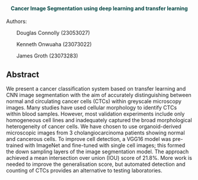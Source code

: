 <div class="alert alert-info" style="color:#004643"><h4><b><center>Cancer Image Segmentation using deep learning and transfer learning</b></h4></div> <a id="eda"></a>
<div>
<p>Authors:</p>
<p>&emsp;&emsp;Douglas Connolly (23053027)</p>
<p>&emsp;&emsp;Kenneth Onwuaha (23073022)</p>
<p>&emsp;&emsp;James Groth (23073283)</p>


## Abstract

We present a cancer classification system based on transfer learning and CNN image segmentation with the aim of accurately distinguishing between normal and circulating cancer cells (CTCs) within greyscale microscopy images. Many studies have used cellular morphology to identify CTCs within blood samples. However, most validation experiments include only homogeneous cell lines and inadequately captured the broad morphological heterogeneity of cancer cells. We have chosen to use organoid-derived microscopic images from 3 cholangiocarcinoma patients showing normal and cancerous cells. To improve cell detection, a VGG16 model was pre-trained with ImageNet and fine-tuned with single cell images; this formed the down sampling layers of the image segmentation model. The approach achieved a mean intersection over union (IOU) score of 21.8%.  More work is needed to improve the generalisation score, but automated detection and counting of CTCs provides an alternative to testing laboratories.   
